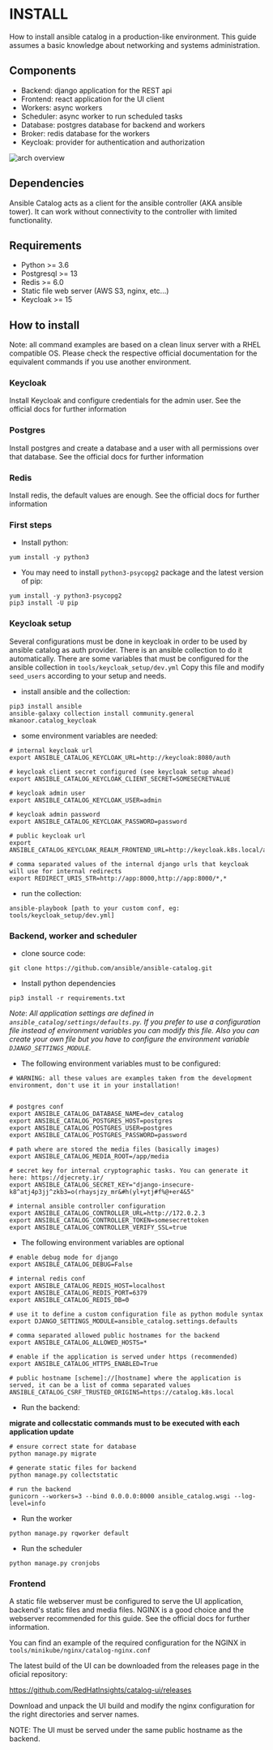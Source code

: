 # INSTALL
How to install ansible catalog in a production-like environment. This guide assumes a basic knowledge about networking and systems administration. 

## Components
- Backend: django application for the REST api
- Frontend: react application for the UI client
- Workers: async workers
- Scheduler: async worker to run scheduled tasks
- Database: postgres database for backend and workers
- Broker: redis database for the workers
- Keycloak: provider for authentication and authorization

![arch overview](./docs/catalog-arch.png?raw=true)

## Dependencies
Ansible Catalog acts as a client for the ansible controller (AKA ansible tower). It can work without connectivity to the controller with limited functionality. 

## Requirements
- Python >= 3.6
- Postgresql >= 13
- Redis >= 6.0
- Static file web server  (AWS S3, nginx, etc...)
- Keycloak >= 15

## How to install
Note: all command examples are based on a clean linux server with a RHEL compatible OS. Please check the respective official documentation for the equivalent commands if you use another environment. 

### Keycloak
Install Keycloak and configure credentials for the admin user. See the official docs for further information

### Postgres
Install postgres and create a database and a user with all permissions over that database. See the official docs for further information

### Redis
Install redis, the default values are enough. See the official docs for further information

### First steps

- Install python:
```
yum install -y python3
```

- You may need to install `python3-psycopg2` package and the latest version of pip:
```
yum install -y python3-psycopg2
pip3 install -U pip
```

### Keycloak setup
Several configurations must be done in keycloak in order to be used by ansible catalog as auth provider. There is an ansible collection to do it automatically. There are some variables that must be configured for the ansible collection in `tools/keycloak_setup/dev.yml`
Copy this file and modify `seed_users` according to your setup and needs. 

- install ansible and the collection:
```
pip3 install ansible
ansible-galaxy collection install community.general mkanoor.catalog_keycloak
```

- some environment variables are needed: 
```
# internal keycloak url
export ANSIBLE_CATALOG_KEYCLOAK_URL=http://keycloak:8080/auth

# keycloak client secret configured (see keycloak setup ahead)
export ANSIBLE_CATALOG_KEYCLOAK_CLIENT_SECRET=SOMESECRETVALUE

# keycloak admin user
export ANSIBLE_CATALOG_KEYCLOAK_USER=admin

# keycloak admin password
export ANSIBLE_CATALOG_KEYCLOAK_PASSWORD=password

# public keycloak url
export ANSIBLE_CATALOG_KEYCLOAK_REALM_FRONTEND_URL=http://keycloak.k8s.local/auth

# comma separated values of the internal django urls that keycloak will use for internal redirects
export REDIRECT_URIS_STR=http://app:8000,http://app:8000/*,*
```

- run the collection:
```
ansible-playbook [path to your custom conf, eg: tools/keycloak_setup/dev.yml]
```


### Backend, worker and scheduler
- clone source code:
```
git clone https://github.com/ansible/ansible-catalog.git
```


- Install python dependencies
```
pip3 install -r requirements.txt
```

_Note_: _All application settings are defined in `ansible_catalog/settings/defaults.py`. If you prefer to use a configuration file instead of environment variables you can modify this file. Also you can create your own file but you have to configure the environment variable `DJANGO_SETTINGS_MODULE`._


- The following environment variables must to be configured:

```
# WARNING: all these values are examples taken from the development environment, don't use it in your installation!


# postgres conf
export ANSIBLE_CATALOG_DATABASE_NAME=dev_catalog
export ANSIBLE_CATALOG_POSTGRES_HOST=postgres
export ANSIBLE_CATALOG_POSTGRES_USER=postgres
export ANSIBLE_CATALOG_POSTGRES_PASSWORD=password

# path where are stored the media files (basically images)
export ANSIBLE_CATALOG_MEDIA_ROOT=/app/media

# secret key for internal cryptographic tasks. You can generate it here: https://djecrety.ir/
export ANSIBLE_CATALOG_SECRET_KEY="django-insecure-k8^atj4p3jj^zkb3=o(rhaysjzy_mr&#h(yl+ytj#f%@+er4&5"

# internal ansible controller configuration
export ANSIBLE_CATALOG_CONTROLLER_URL=http://172.0.2.3
export ANSIBLE_CATALOG_CONTROLLER_TOKEN=somesecrettoken
export ANSIBLE_CATALOG_CONTROLLER_VERIFY_SSL=true
```

- The following environment variables are optional
```
# enable debug mode for django
export ANSIBLE_CATALOG_DEBUG=False

# internal redis conf
export ANSIBLE_CATALOG_REDIS_HOST=localhost
export ANSIBLE_CATALOG_REDIS_PORT=6379
export ANSIBLE_CATALOG_REDIS_DB=0

# use it to define a custom configuration file as python module syntax 
export DJANGO_SETTINGS_MODULE=ansible_catalog.settings.defaults

# comma separated allowed public hostnames for the backend
export ANSIBLE_CATALOG_ALLOWED_HOSTS=*

# enable if the application is served under https (recommended)
export ANSIBLE_CATALOG_HTTPS_ENABLED=True

# public hostname [scheme]://[hostname] where the application is served, it can be a list of comma separated values
ANSIBLE_CATALOG_CSRF_TRUSTED_ORIGINS=https://catalog.k8s.local
```

- Run the backend:

**migrate and collecstatic commands must to be executed with each application update**
```
# ensure correct state for database
python manage.py migrate

# generate static files for backend
python manage.py collectstatic

# run the backend
gunicorn --workers=3 --bind 0.0.0.0:8000 ansible_catalog.wsgi --log-level=info
```

- Run the worker
```
python manage.py rqworker default
```

- Run the scheduler
```
python manage.py cronjobs
```

### Frontend
A static file webserver must be configured to serve the UI application, backend's static files and media files. NGINX is a good choice and the webserver recommended for this guide. See the official docs for further information.

You can find an example of the required configuration for the NGINX in `tools/minikube/nginx/catalog-nginx.conf`

The latest build of the UI can be downloaded from the releases page in the oficial repository: 

https://github.com/RedHatInsights/catalog-ui/releases

Download and unpack the UI build and modify the nginx configuration for the right directories and server names. 

NOTE: The UI must be served under the same public hostname as the backend. 




